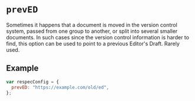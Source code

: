 # `prevED`

Sometimes it happens that a document is moved in the version control system, passed from one group to another, or split into several smaller documents. In such cases since the version control information is harder to find, this option can be used to point to a previous Editor's Draft. Rarely used.

## Example

```js "example": "Specify URL to previous editor's draft."
var respecConfig = {
  prevED: "https://example.com/old/ed",
};
```
